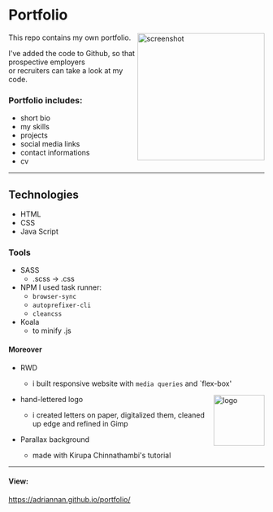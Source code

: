 # Portfolio
<img src="https://github.com/adriannan/portfolio/blob/master/images/pro-3.jpg?raw=true" align="right"
     title="screenshot" width="250" height="auto">

This repo contains my own portfolio.
<br>

I've added the code to Github, so that prospective employers <br> or recruiters can take&nbsp;a&nbsp;look at my code.
<br>
### Portfolio includes:
- short bio
- my skills
- projects 
- social media links
- contact informations 
- cv

<hr>

## Technologies
- HTML
- CSS
- Java Script

### Tools
- SASS
  - .scss -> .css
- NPM
	I used task runner: 
    - `browser-sync`
  	- `autoprefixer-cli`
  	- `cleancss`
- Koala 
  - to minify .js

#### Moreover
- RWD 
  - i built responsive website with `media queries` and `flex-box'
- hand-lettered logo
    <img src="https://github.com/adriannan/portfolio/blob/master/images/logo-ar.png?raw=true" align="right"
     title="logo" width="100" height="auto">
  - i created letters on paper, digitalized them, cleaned up edge and refined in Gimp
      
- Parallax background
  - made with Kirupa Chinnathambi's tutorial


<hr>

#### View:
https://adriannan.github.io/portfolio/
